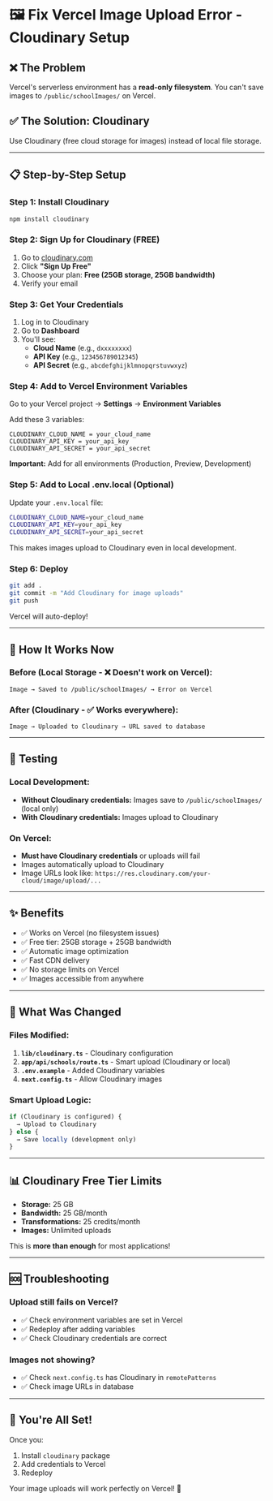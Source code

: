 # 🖼️ Fix Vercel Image Upload Error - Cloudinary Setup

## ❌ The Problem

Vercel's serverless environment has a **read-only filesystem**. You can't save images to `/public/schoolImages/` on Vercel.

## ✅ The Solution: Cloudinary

Use Cloudinary (free cloud storage for images) instead of local file storage.

---

## 📋 Step-by-Step Setup

### Step 1: Install Cloudinary

```bash
npm install cloudinary
```

### Step 2: Sign Up for Cloudinary (FREE)

1. Go to [cloudinary.com](https://cloudinary.com)
2. Click **"Sign Up Free"**
3. Choose your plan: **Free (25GB storage, 25GB bandwidth)**
4. Verify your email

### Step 3: Get Your Credentials

1. Log in to Cloudinary
2. Go to **Dashboard**
3. You'll see:
   - **Cloud Name** (e.g., `dxxxxxxxx`)
   - **API Key** (e.g., `123456789012345`)
   - **API Secret** (e.g., `abcdefghijklmnopqrstuvwxyz`)

### Step 4: Add to Vercel Environment Variables

Go to your Vercel project → **Settings** → **Environment Variables**

Add these 3 variables:

```
CLOUDINARY_CLOUD_NAME = your_cloud_name
CLOUDINARY_API_KEY = your_api_key
CLOUDINARY_API_SECRET = your_api_secret
```

**Important:** Add for all environments (Production, Preview, Development)

### Step 5: Add to Local .env.local (Optional)

Update your `.env.local` file:

```bash
CLOUDINARY_CLOUD_NAME=your_cloud_name
CLOUDINARY_API_KEY=your_api_key
CLOUDINARY_API_SECRET=your_api_secret
```

This makes images upload to Cloudinary even in local development.

### Step 6: Deploy

```bash
git add .
git commit -m "Add Cloudinary for image uploads"
git push
```

Vercel will auto-deploy!

---

## 🎯 How It Works Now

### Before (Local Storage - ❌ Doesn't work on Vercel):
```
Image → Saved to /public/schoolImages/ → Error on Vercel
```

### After (Cloudinary - ✅ Works everywhere):
```
Image → Uploaded to Cloudinary → URL saved to database
```

---

## 🧪 Testing

### Local Development:
- **Without Cloudinary credentials:** Images save to `/public/schoolImages/` (local only)
- **With Cloudinary credentials:** Images upload to Cloudinary

### On Vercel:
- **Must have Cloudinary credentials** or uploads will fail
- Images automatically upload to Cloudinary
- Image URLs look like: `https://res.cloudinary.com/your-cloud/image/upload/...`

---

## ✨ Benefits

- ✅ Works on Vercel (no filesystem issues)
- ✅ Free tier: 25GB storage + 25GB bandwidth
- ✅ Automatic image optimization
- ✅ Fast CDN delivery
- ✅ No storage limits on Vercel
- ✅ Images accessible from anywhere

---

## 🔧 What Was Changed

### Files Modified:
1. **`lib/cloudinary.ts`** - Cloudinary configuration
2. **`app/api/schools/route.ts`** - Smart upload (Cloudinary or local)
3. **`.env.example`** - Added Cloudinary variables
4. **`next.config.ts`** - Allow Cloudinary images

### Smart Upload Logic:
```typescript
if (Cloudinary is configured) {
  → Upload to Cloudinary
} else {
  → Save locally (development only)
}
```

---

## 📊 Cloudinary Free Tier Limits

- **Storage:** 25 GB
- **Bandwidth:** 25 GB/month
- **Transformations:** 25 credits/month
- **Images:** Unlimited uploads

This is **more than enough** for most applications!

---

## 🆘 Troubleshooting

### Upload still fails on Vercel?
- ✅ Check environment variables are set in Vercel
- ✅ Redeploy after adding variables
- ✅ Check Cloudinary credentials are correct

### Images not showing?
- ✅ Check `next.config.ts` has Cloudinary in `remotePatterns`
- ✅ Check image URLs in database

---

## 🎉 You're All Set!

Once you:
1. Install `cloudinary` package
2. Add credentials to Vercel
3. Redeploy

Your image uploads will work perfectly on Vercel! 🚀
